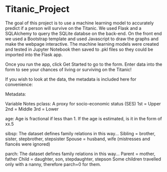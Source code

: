 # Titanic_Project

The goal of this project is to use a machine learning model to accurately predict if a person will survive on the Titanic. 
We used Flask and a SQLAlchemy to query the SQLite databse on the back-end. On the front end we used a Bootstrap template
and used Javascript to draw the graphs and make the webpage interactive. The machine learning models were created and tested
in Jupyter Notebook then saved to .pkl files so they could be imported into the Flask app.

Once you run the app, click Get Started to go to the form. Enter data into the form to see your chances of living or surviving
on the Titanic!


If you wish to look at the data, the metadata is included here for convenience:

Metadata:

Variable Notes
pclass: A proxy for socio-economic status (SES)
1st = Upper
2nd = Middle
3rd = Lower

age: Age is fractional if less than 1. If the age is estimated, is it in the form of xx.5

sibsp: The dataset defines family relations in this way...
Sibling = brother, sister, stepbrother, stepsister
Spouse = husband, wife (mistresses and fiancés were ignored)

parch: The dataset defines family relations in this way...
Parent = mother, father
Child = daughter, son, stepdaughter, stepson
Some children travelled only with a nanny, therefore parch=0 for them.